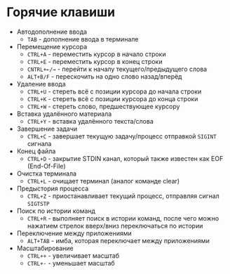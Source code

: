 # Горячие клавиши

- Автодополнение ввода
    - `TAB` - дополнение ввода в терминале
- Перемещение курсора
    - `CTRL+A` - переместить курсор в начало строки
    - `CTRL+E` - переместить курсор в конец строки
    - `CNTRL+←/→` - перейти к началу текущего/предыдущего слова
    - `ALT+B/F` - перескочить на одно слово назад/вперёд
- Удаление ввода
    - `CTRL+U` - стереть всё с позиции курсора до начала строки
    - `CTRL+K` - стереть всё с позиции курсора до конца строки
    - `CTRL+W` - стереть слово, предшествующее курсору
- Вставка удалённого материала
    - `CTRL+Y` - вставка удалённого текста/слова
- Завершение задачи
    - `CTRL+C` - завершает текущую задачу/процесс отправкой `SIGINT` сигнала
- Конец файла
    - `CTRL+D` - закрытие STDIN канал, который также известен как EOF (End-Of-File)
- Очистка терминала
    - `CTRL+L` - очищает терминал (аналог команде clear)
- Предыстория процесса
    - `CTRL+Z` - приостанавливает текущий процесс, отправляя сигнал `SIGTSTP`
- Поиск по истории команд
    - `CTRL+R` - выполняет поиск в истории команд, после чего можно нажатием стрелок вверх/вниз переключаться по истории
- Переключение между приложениями
    - `ALT+TAB` - имба, которая переключает между приложениями
- Масштабирование
    - `CTRL++` - увеличивает масштаб
    - `CTRL+-` - уменьшает масштаб